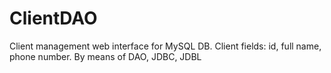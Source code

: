 # ClientDAO
Client management web interface for MySQL DB.
Client fields: id, full name, phone number.
By means of DAO, JDBC, JDBL
